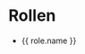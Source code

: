 <script setup lang="ts">
import { data as roles } from "./roles.data.mts";
import { getTeamColorType } from "./roleDynamicContent.mts"
import { slugify } from '@mdit-vue/shared'
</script>

<h1>Rollen</h1>
<ul>
  <li v-for="role of roles">
    <a :href="slugify(role.name)">{{ role.name }} <TeamBadge :team="role.team" /></a>
  </li>
</ul>

